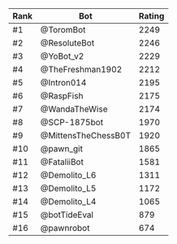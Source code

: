 Rank|Bot|Rating
---|---|---
#1|@ToromBot|2249
#2|@ResoluteBot|2246
#3|@YoBot_v2|2229
#4|@TheFreshman1902|2212
#5|@Intron014|2195
#6|@RaspFish|2175
#7|@WandaTheWise|2174
#8|@SCP-1875bot|1970
#9|@MittensTheChessB0T|1920
#10|@pawn_git|1865
#11|@FataliiBot|1581
#12|@Demolito_L6|1311
#13|@Demolito_L5|1172
#14|@Demolito_L4|1065
#15|@botTideEval|879
#16|@pawnrobot|674
